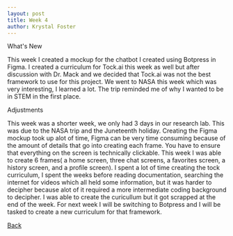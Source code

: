 ```yaml
---
layout: post
title: Week 4
author: Krystal Foster
---
```


What's New

This week I created a mockup for the chatbot I created using Botpress in Figma. I created a curriculum for Tock.ai this week as well but after discussion with Dr. Mack and we decided that Tock.ai was not the best framework to use for this project. We went to NASA this week which was very interesting, I learned a lot. The trip reminded me of why I wanted to be in STEM in the first place.

Adjustments

This week was a shorter week, we only had 3 days in our research lab. This was due to the NASA trip and the Juneteenth holiday. Creating the Figma mockup took up alot of time, Figma can be very time consuming because of the amount of details that go into creating each frame. You have to ensure that everything on the screen is technically clickable. This week I was able to create 6 frames( a home screen, three chat screens, a favorites screen, a history screen, and a profile screen). I spent a lot of time creating the tock curriculum, I spent the weeks before reading documentation, searching the internet for videos which all held some information, but it was harder to decipher because alot of it required a more intermediate coding background to decipher. I was able to create the curicullum but it got scrapped at the end of the week. For next week I will be switching to Botpress and I will be tasked to create a new curriculum for that framework.

[Back](./)
